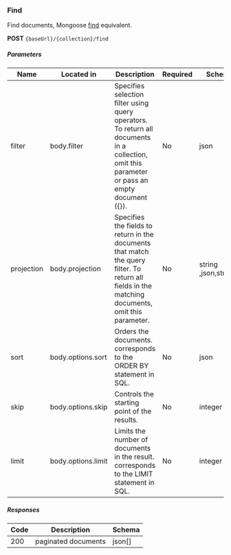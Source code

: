 ### Find

Find documents, Mongoose [find](https://mongoosejs.com/docs/api.html#model_Model.find) equivalent.

**POST**  `{baseUrl}/{collection}/find`
##### Parameters

| Name       | Located in         | Description                                                                                                                                      | Required | Schema  |
|------------|--------------------|--------------------------------------------------------------------------------------------------------------------------------------------------| -------- |---------|
| filter     | body.filter        | Specifies selection filter using query operators. To return all documents in a collection, omit this parameter or pass an empty document ({}).   | No | json    |
| projection | body.projection    | Specifies the fields to return in the documents that match the query filter. To return all fields in the matching documents, omit this parameter.| No | string  ,json,string[]  |
| sort       | body.options.sort  | Orders the documents. corresponds to the ORDER BY statement in SQL.                                                                              | No | json    |
| skip       | body.options.skip  | Controls the starting point of the results.                                                                                                      | No | integer |
| limit      | body.options.limit | Limits the number of documents in the result.  corresponds to the LIMIT statement in SQL.                                                        | No | integer |

##### Responses

| Code | Description                 | Schema |
| ---- |-----------------------------|--------|
| 200 | paginated documents         | json[] |

